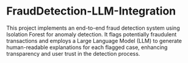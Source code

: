 # FraudDetection-LLM-Integration
This project implements an end-to-end fraud detection system using Isolation Forest for anomaly detection. It flags potentially fraudulent transactions and employs a Large Language Model (LLM) to generate human-readable explanations for each flagged case, enhancing transparency and user trust in the detection process.
